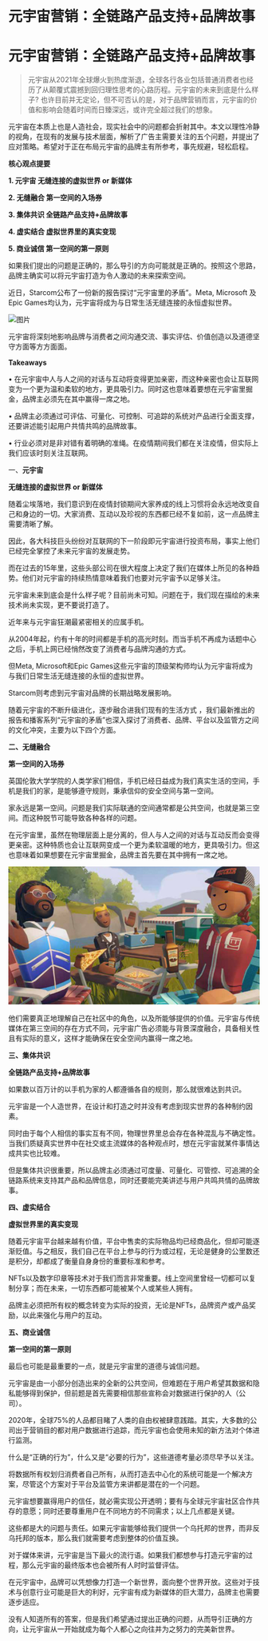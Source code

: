 # 元宇宙营销：全链路产品支持+品牌故事


# 元宇宙营销：全链路产品支持+品牌故事

> 元宇宙从2021年全球爆火到热度渐退，全球各行各业包括普通消费者也经历了从颠覆式震撼到回归理性思考的心路历程。元宇宙的未来到底是什么样子? 也许目前并无定论，但不可否认的是，对于品牌营销而言，元宇宙的价值和影响会随着时间而日臻深远，或许完全超过我们的想象。

元宇宙在本质上也是人造社会，现实社会中的问题都会折射其中。本文以理性冷静的视角，在现有的发展与技术层面，解析了广告主需要关注的五个问题，并提出了应对策略。希望对于正在布局元宇宙的品牌主有所参考，事先规避，轻松启程。

 **核心观点提要**

**1. 元宇宙 无缝连接的虚拟世界 or 新媒体**

**2. 无缝融合  第一空间的入场券**

**3. 集体共识  全链路产品支持+品牌故事**

**4. 虚实结合  虚拟世界里的真实变现**

**5. 商业诚信  第一空间的第一原则**

如果我们提出的问题是正确的，那么导引的方向可能就是正确的。按照这个思路，品牌主确实可以将元宇宙打造为令人激动的未来探索空间。

 近日，Starcom公布了一份新的报告探讨“元宇宙里的矛盾”。Meta, Microsoft 及 Epic Games均认为，元宇宙将成为与日常生活无缝连接的永恒虚拟世界。

![图片](https://mmbiz.qpic.cn/mmbiz_jpg/jYWeCP7MVTC8tR4FdBlhlcmkIgIbKwHoib9geCeXZH8t7nIibDp6jq8ibgcO9AlkpTvAs230C2hzhU2ibbzfj2cKlg/640?wx_fmt=jpeg&wxfrom=5&wx_lazy=1&wx_co=1)



元宇宙将深刻地影响品牌与消费者之间沟通交流、事实评估、价值创造以及道德坚守方面等方方面面。

 **Takeaways**

 • 在元宇宙中人与人之间的对话与互动将变得更加亲密，而这种亲密也会让互联网变为一个更为温和柔软的地方，更具吸引力。同时这也意味着要想在元宇宙里掘金，品牌主必须先在其中赢得一席之地。

 • 品牌主必须通过可评估、可量化、可控制、可追踪的系统对产品进行全面支撑，还要讲述能引起用户共情共鸣的品牌故事。

 • 行业必须对是非对错有着明确的准绳。在疫情期间我们都在关注疫情，但实际上我们应该时刻关注互联网。

一、**元宇宙** 

**无缝连接的虚拟世界 or 新媒体**

随着尘埃落地，我们意识到在疫情封锁期间大家养成的线上习惯将会永远地改变自己和身边的一切。大家消费、互动以及珍视的东西都已经不复如前，这一点品牌主需要清晰了解。

 因此，各大科技巨头纷纷对互联网的下一阶段即元宇宙进行投资布局，事实上他们已经完全掌控了未来元宇宙的发展走势。

而在过去的15年里，这些头部公司在很大程度上决定了我们在媒体上所见的各种趋势。他们对元宇宙的持续热情意味着我们也要对元宇宙予以足够关注。

元宇宙未来到底会是什么样子呢？目前尚未可知。问题在于，我们现在描绘的未来技术尚未实现，更不要说打造了。

近年来与元宇宙狂潮最紧密相关的应属手机。

 从2004年起，约有十年的时间都是手机的高光时刻。而当手机不再成为话题中心之后，手机上网已经悄然改变了消费者与品牌沟通的方式。

 但Meta, Microsoft和Epic Games这些元宇宙的顶级架构师均认为元宇宙将成为与我们日常生活无缝连接的永恒的虚拟世界。

Starcom则考虑到元宇宙对品牌的长期战略发展影响。

 随着元宇宙的不断升级进化，逐步融合进我们现有的生活方式 ，我们最新推出的报告和播客系列“元宇宙的矛盾”也深入探讨了消费者、品牌、平台以及监管方之间的文化冲突，主要为以下四个方面。

 

**二、无缝融合**  

**第一空间的入场券**

 英国伦敦大学学院的人类学家们相信，手机已经日益成为我们真实生活的空间，手机是我们的家，是能够遵守规则，秉承信仰的安全空间与第一空间。

 家永远是第一空间。问题是我们实际联通的空间通常都是公共空间，也就是第三空间。而这种脱节可能导致各种各样的问题。

 在元宇宙里，虽然在物理层面上是分离的，但人与人之间的对话与互动反而会变得更亲密。这种特质也会让互联网变成一个更为柔软温暖的地方，更具吸引力。但这也意味着如果想要在元宇宙里掘金，品牌主首先要在其中拥有一席之地。



![图片](641.jpg)

他们需要真正地理解自己在社区中的角色，以及所能够提供的价值。元宇宙与传统媒体在第三空间的存在方式不同，元宇宙广告必须能与背景深度融合，具备相关性且有实际的意义，这样才能确保在安全空间内赢得一席之地。

 

**三、集体共识**

**全链路产品支持+品牌故事**

 如果数以百万计的以手机为家的人都遵循各自的规则，那么就很难达到共识。

元宇宙是一个人造世界，在设计和打造之时并没有考虑到现实世界的各种制约因素。

 同时由于每个人相信的事实互有不同，物理世界里总会存在各种混乱与不确定性。当我们质疑真实世界中在社交或主流媒体的各种观点时，想在元宇宙就某件事情达成共实也比较难。

 但是集体共识很重要，所以品牌主必须通过可度量、可量化、可管控、可追溯的全链路系统来支持其产品和品牌信息，同时还要能完美讲述与用户共鸣共情的品牌故事。

**四、虚实结合**  

**虚拟世界里的真实变现**

 随着元宇宙平台越来越有价值，平台中售卖的实际物品均已经商品化，但却可能逐渐贬值。与之相反，我们自己在平台上参与的行为或过程，无论是健身的公里数还是积分，却都成了衡量自身身份的重要标准和参考。

 NFTs以及数字印章等技术对于我们而言非常重要。线上空间里曾经一切都可以复制分享；而在未来，一切东西都可能被某个人或某些人拥有。

品牌主必须把所有权的概念转变为实际的投资，无论是NFTs，品牌资产或产品奖励，以此来强化与用户的互动。

 **五、商业诚信**

**第一空间的第一原则**

 最后也可能是最重要的一点，就是元宇宙里的道德与诚信问题。

元宇宙是由一小部分创造出来的全新的公共空间，但难题在于用户希望其数据和隐私能够得到保护，但前题是首先需要相信那些宣称会对数据进行保护的人（公司）。

 2020年，全球75%的人品都目睹了人类的自由权被肆意践踏。其实，大多数的公司出于营销目的都对用户数据进行追踪，而元宇宙也会使用未知的新方法对个体进行监测。

什么是“正确的行为”，什么又是“必要的行为”，这些道德考量必须尽早予以关注。

将数据所有权划归消费者自己所有，从而打造去中心化的系统可能是一个解决方案，尽管这个方案对于平台及监管方来讲都是潜在的一个问题。

元宇宙想要赢得用户的信任，就必需实现公开透明；要有与全球元宇宙社区合作共存的意愿；同时还要尊重用户在不同地方的不同需求；以上几点都是关键。

 这些都是大的问题与责任。如果元宇宙能够给我们提供一个乌托邦的世界，而非反乌托邦的版本，那么我们就需要考虑到整体的价值互换。

 对于媒体来讲，元宇宙是当下最火的流行语。如果我们都想参与打造元宇宙的过程，那么元宇宙的最终版本也会被所有人时时监督评估。

在元宇宙中，品牌可以凭想像力打造一个新世界，面向整个世界开放。这些对于技术与创意行业可能是巨大的利好，元宇宙有成为新媒体的巨大潜力，品牌主也需要逐步适应。

 没有人知道所有的答案，但是我们希望通过提出正确的问题，从而导引正确的方向，让元宇宙从一开始就成为每个人都心之向往并为之努力的完美新世界。
